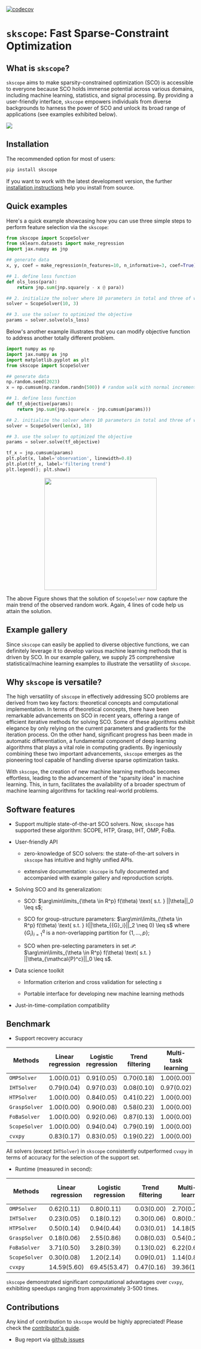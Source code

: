 [![codecov](https://codecov.io/gh/abess-team/scope/branch/master/graphs/sunburst.svg)](https://codecov.io/gh/abess-team/scope)

# ``skscope``: Fast Sparse-Constraint Optimization

## What is `skscope`?

``skscope`` aims to make sparsity-constrained optimization (SCO) is accessible to everyone because SCO holds immense potential across various domains, including machine learning, statistics, and signal processing. By providing a user-friendly interface, ``skscope`` empowers individuals from diverse backgrounds to harness the power of SCO and unlock its broad range of applications (see examples exhibited below).

![](docs/source/first_page.png)

## Installation

The recommended option for most of users:
  
```bash
pip install skscope
```

If you want to work with the latest development version, the further [installation instructions](skscope.readthedocs.io/userguide/install.html) help you install from source.

## Quick examples

Here's a quick example showcasing how you can use three simple steps to perform feature selection via the ``skscope``:

```python
from skscope import ScopeSolver
from sklearn.datasets import make_regression
import jax.numpy as jnp

## generate data
x, y, coef = make_regression(n_features=10, n_informative=3, coef=True)

## 1. define loss function
def ols_loss(para):
    return jnp.sum(jnp.square(y - x @ para))

## 2. initialize the solver where 10 parameters in total and three of which are sparse
solver = ScopeSolver(10, 3) 

## 3. use the solver to optimized the objective
params = solver.solve(ols_loss) 
```

Below's another example illustrates that you can modify objective function to address another totally different problem. 

```python
import numpy as np
import jax.numpy as jnp
import matplotlib.pyplot as plt
from skscope import ScopeSolver

## generate data
np.random.seed(2023)
x = np.cumsum(np.random.randn(500)) # random walk with normal increment

## 1. define loss function
def tf_objective(params):
    return jnp.sum(jnp.square(x - jnp.cumsum(params)))  

## 2. initialize the solver where 10 parameters in total and three of which are sparse
solver = ScopeSolver(len(x), 10)

## 3. use the solver to optimized the objective
params = solver.solve(tf_objective)

tf_x = jnp.cumsum(params)
plt.plot(x, label='observation', linewidth=0.8)
plt.plot(tf_x, label='filtering trend')
plt.legend(); plt.show()
```

<p align="center">
<img src="docs/source/userguide/figure/tf.png" width="300"/>
</p>

The above Figure shows that the solution of ``ScopeSolver`` now capture the main trend of the observed random work. Again, 4 lines of code help us attain the solution. 

## Example gallery

Since ``skscope`` can easily be applied to diverse objective functions, we can definitely leverage it to develop various machine learning methods that is driven by SCO. In our example gallery, we supply 25 comprehensive statistical/machine learning examples to illustrate the versatility of ``skscope``. 

## Why ``skscope`` is versatile?

The high versatility of ``skscope`` in effectively addressing SCO problems are derived from two key factors: theoretical concepts and computational implementation. In terms of theoretical concepts, there have been remarkable advancements on SCO in recent years, offering a range of efficient iterative methods for solving SCO. Some of these algorithms exhibit elegance by only relying on the current parameters and gradients for the iteration process. On the other hand, significant progress has been made in automatic differentiation, a fundamental component of deep learning algorithms that plays a vital role in computing gradients. By ingeniously combining these two important advancements, ``skscope`` emerges as the pioneering tool capable of handling diverse sparse optimization tasks.

With ``skscope``, the creation of new machine learning methods becomes effortless, leading to the advancement of the "sparsity idea" in machine learning. This, in turn, facilitates the availability of a broader spectrum of machine learning algorithms for tackling real-world problems.

## Software features

- Support multiple state-of-the-art SCO solvers. Now, ``skscope`` has supported these algorithm: SCOPE, HTP, Grasp, IHT, OMP, FoBa. 

- User-friendly API
  
  - zero-knowledge of SCO solvers: the state-of-the-art solvers in ``skscope`` has intuitive and highly unified APIs. 
  
  - extensive documentation: ``skscope`` is fully documented and accompanied with example gallery and reproduction scripts.

- Solving SCO and its generalization: 
  
  - SCO: $\arg\min\limits_{\theta \in R^p} f(\theta) \text{ s.t. } ||\theta||_0 \leq s$; 
  
  - SCO for group-structure parameters: $\arg\min\limits_{\theta \in R^p} f(\theta) \text{ s.t. } I(||\theta_{{G}_i}||_2 \neq 0) \leq s$ where $\{{G}_i\}_{i=1}^q$ is a non-overlapping partition for $\{1, \ldots, p\}$;
  
  - SCO when pre-selecting parameters in set $\mathcal{P}$: $\arg\min\limits_{\theta \in R^p} f(\theta) \text{ s.t. } ||\theta_{\mathcal{P}^c}||_0 \leq s$. 

- Data science toolkit
  
  - Information criterion and cross validation for selecting $s$
  
  - Portable interface for developing new machine learning methods

- Just-in-time-compilation compatibility

## Benchmark

- Support recovery accuracy

| Methods      | Linear regression | Logistic regression | Trend filtering | Multi-task learning | Ising model | Nonlinear feature selection |
| ------------ | ----------------- | ------------------- | --------------- | ------------------- | ----------- | --------------------------- |
| `OMPSolver`   | 1.00(0.01)        | 0.91(0.05)          | 0.70(0.18)      | 1.00(0.00)          | 0.98(0.03)  | 0.77(0.09)                  |
| `IHTSolver`   | 0.79(0.04)        | 0.97(0.03)          | 0.08(0.10)      | 0.97(0.02)          | 0.96(0.05)  | 0.78(0.09)                  |
| `HTPSolver`   | 1.00(0.00)        | 0.84(0.05)          | 0.41(0.22)      | 1.00(0.00)          | 0.97(0.03)  | 0.78(0.09)                  |
| `GraspSolver` | 1.00(0.00)        | 0.90(0.08)          | 0.58(0.23)      | 1.00(0.00)          | 0.99(0.01)  | 0.78(0.08)                  |
| `FoBaSolver`  | 1.00(0.00)        | 0.92(0.06)          | 0.87(0.13)      | 1.00(0.00)          | 1.00(0.01)  | 0.77(0.09)                  |
| `ScopeSolver` | 1.00(0.00)        | 0.94(0.04)          | 0.79(0.19)      | 1.00(0.00)          | 1.00(0.01)  | 0.77(0.09)                  |
| `cvxpy`       | 0.83(0.17)        | 0.83(0.05)          | 0.19(0.22)      | 1.00(0.00)          | 0.94(0.04)  | 0.74(0.09)                  |

All solvers (except `IHTSolver`) in `skscope` consistently outperformed `cvxpy` in terms of accuracy for the selection of the support set. 

- Runtime (measured in second):

| Methods      | Linear regression | Logistic regression | Trend filtering | Multi-task learning | Ising model  | Nonlinear feature selection |
| ------------ | ----------------- | ------------------- | --------------- | ------------------- | ------------ | --------------------------- |
| `OMPSolver`   | 0.62(0.11)        | 0.80(0.11)          | 0.03(0.00)      | 2.70(0.26)          | 1.39(0.13)   | 13.24(3.91)                 |
| `IHTSolver`   | 0.23(0.05)        | 0.18(0.12)          | 0.30(0.06)      | 0.80(0.11)          | 0.98(0.08)   | 1.67(0.50)                  |
| `HTPSolver`   | 0.50(0.14)        | 0.94(0.44)          | 0.03(0.01)      | 14.18(5.13)         | 3.41(1.22)   | 12.97(6.23)                 |
| `GraspSolver` | 0.18(0.06)        | 2.55(0.86)          | 0.08(0.03)      | 0.54(0.28)          | 0.53(0.22)   | 3.06(0.75)                  |
| `FoBaSolver`  | 3.71(0.50)        | 3.28(0.39)          | 0.13(0.02)      | 6.22(0.61)          | 11.10(1.04)  | 57.42(12.95)                |
| `ScopeSolver` | 0.30(0.08)        | 1.20(2.14)          | 0.09(0.01)      | 1.14(0.89)          | 1.17(0.25)   | 7.78(2.23)                  |
| `cvxpy`       | 14.59(5.60)       | 69.45(53.47)        | 0.47(0.16)      | 39.36(155.70)       | 32.26(17.88) | 534.49(337.72)              |

`skscope` demonstrated significant computational advantages over `cvxpy`, exhibiting speedups ranging from approximately 3-500 times.


## Contributions

Any kind of contribution to `skscope` would be highly appreciated! Please check the [contributor's guide](skscope.readthedocs.io/contribute/index.html).

- Bug report via [github issues](https://github.com/abess-team/skscope/issues)